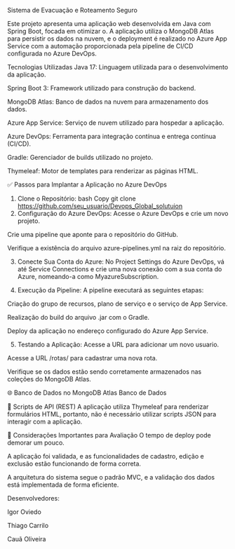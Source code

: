 Sistema de Evacuação e Roteamento Seguro

Este projeto apresenta uma aplicação web desenvolvida em Java com Spring Boot, focada em otimizar o. A aplicação utiliza o MongoDB Atlas para persistir os dados na nuvem, e o deployment é realizado no Azure App Service com a automação proporcionada pela pipeline de CI/CD configurada no Azure DevOps.

Tecnologias Utilizadas
Java 17: Linguagem utilizada para o desenvolvimento da aplicação.

Spring Boot 3: Framework utilizado para construção do backend.

MongoDB Atlas: Banco de dados na nuvem para armazenamento dos dados.

Azure App Service: Serviço de nuvem utilizado para hospedar a aplicação.

Azure DevOps: Ferramenta para integração contínua e entrega contínua (CI/CD).

Gradle: Gerenciador de builds utilizado no projeto.

Thymeleaf: Motor de templates para renderizar as páginas HTML.

✅ Passos para Implantar a Aplicação no Azure DevOps
1. Clone o Repositório:
   bash
   Copy
   git clone https://github.com/seu_usuario/Devops_Global_solutuion
2. Configuração do Azure DevOps:
   Acesse o Azure DevOps e crie um novo projeto.

Crie uma pipeline que aponte para o repositório do GitHub.

Verifique a existência do arquivo azure-pipelines.yml na raiz do repositório.

3. Conecte Sua Conta do Azure:
   No Project Settings do Azure DevOps, vá até Service Connections e crie uma nova conexão com a sua conta do Azure, nomeando-a como MyazureSubscription.

4. Execução da Pipeline:
   A pipeline executará as seguintes etapas:

Criação do grupo de recursos, plano de serviço e o serviço de App Service.

Realização do build do arquivo .jar com o Gradle.

Deploy da aplicação no endereço configurado do Azure App Service.

5. Testando a Aplicação:
   Acesse a URL para adicionar um novo usuario.

Acesse a URL /rotas/ para cadastrar uma nova rota.

Verifique se os dados estão sendo corretamente armazenados nas coleções do MongoDB Atlas.

🌐 Banco de Dados no MongoDB Atlas
Banco de Dados

📁 Scripts de API (REST)
A aplicação utiliza Thymeleaf para renderizar formulários HTML, portanto, não é necessário utilizar scripts JSON para interagir com a aplicação.

📌 Considerações Importantes para Avaliação
O tempo de deploy pode demorar um pouco.

A aplicação foi validada, e as funcionalidades de cadastro, edição e exclusão estão funcionando de forma correta.

A arquitetura do sistema segue o padrão MVC, e a validação dos dados está implementada de forma eficiente.

Desenvolvedores:

Igor Oviedo

Thiago Carrilo

Cauã Oliveira
